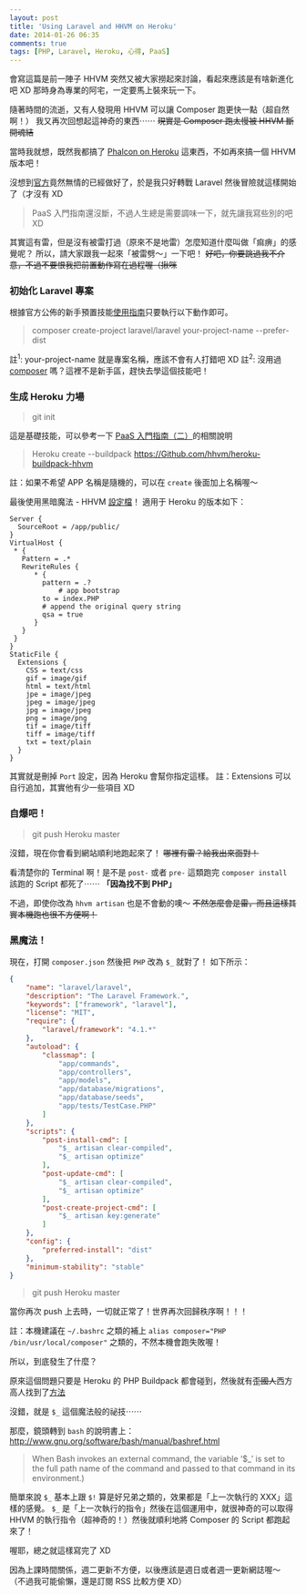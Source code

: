 ```yaml
---
layout: post
title: 'Using Laravel and HHVM on Heroku'
date: 2014-01-26 06:35
comments: true
tags: [PHP, Laravel, Heroku, 心得, PaaS]
---
```

會寫這篇是前一陣子 HHVM 突然又被大家撈起來討論，看起來應該是有啥新進化吧 XD
那時身為專業的阿宅，一定要馬上裝來玩一下。

隨著時間的流逝，又有人發現用 HHVM 可以讓 Composer 跑更快一點（超自然啊！）
我又再次回想起這神奇的東西⋯⋯
<del>現實是 Composer 跑太慢被 HHVM 斷開魂結</del>

當時我就想，既然我都搞了 [Phalcon on Heroku](https://Github.com/elct9620/Heroku-buildpacks-PHP-with-phalcon) 這東西，不如再來搞一個 HHVM 版本吧！

沒想到[官方](https://Github.com/hhvm/Heroku-buildpack-hhvm)竟然無情的已經做好了，於是我只好轉戰 Laravel 然後冒險就這樣開始了（才沒有 XD

> PaaS 入門指南還沒斷，不過人生總是需要調味一下，就先讓我寫些別的吧 XD

<!-- more -->

其實這有雷，但是沒有被雷打過（原來不是地雷）怎麼知道什麼叫做「痲痹」的感覺呢？
所以，請大家跟我一起來「被雷劈～」一下吧！
<del>好吧，你要跳過我不介意，不過不要恨我把前置動作寫在過程喔（揪咪</del>

### 初始化 Laravel 專案

根據官方公佈的新手預置技能[使用指南](http://laravel.com/docs/quick)只要執行以下動作即可。

> composer create-project laravel/laravel your-project-name --prefer-dist

註<sup>1</sup>: your-project-name 就是專案名稱，應該不會有人打錯吧 XD
註<sup>2</sup>: 沒用過 [composer](https://getcomposer.org/) 嗎？這裡不是新手區，趕快去學這個技能吧！

### 生成 Heroku 力場

> git init

這是基礎技能，可以參考一下 [PaaS 入門指南（二）](http://blog.frost.tw/posts/2014/01/21/getting-started-PaaS-2)的相關說明

> Heroku create --buildpack https://Github.com/hhvm/heroku-buildpack-hhvm

註：如果不希望 APP 名稱是隨機的，可以在 `create` 後面加上名稱喔～

最後使用黑暗魔法 - HHVM [設定檔](http://www.laravel-tricks.com/tricks/hhvm-config-for-laravel)！
適用于 Heroku 的版本如下：

```
Server {
  SourceRoot = /app/public/
}
VirtualHost {
 * {
   Pattern = .*
   RewriteRules {
      * {
        pattern = .?
   			# app bootstrap
        to = index.PHP
        # append the original query string
        qsa = true
      }
   }
 }
}
StaticFile {
  Extensions {
    CSS = text/css
    gif = image/gif
    html = text/html
    jpe = image/jpeg
    jpeg = image/jpeg
    jpg = image/jpeg
    png = image/png
    tif = image/tiff
    tiff = image/tiff
    txt = text/plain
  }
}
```

其實就是刪掉 `Port` 設定，因為 Heroku 會幫你指定這樣。
註：Extensions 可以自行追加，其實他有少一些項目 XD

### 自爆吧！

> git push Heroku master

沒錯，現在你會看到網站順利地跑起來了！
<del>哪裡有雷？給我出來面對！</del>

看清楚你的 Terminal 啊！是不是 `post-` 或者 `pre-` 這類跑完 `composer install` 該跑的 Script 都死了⋯⋯
**「因為找不到 PHP」**

不過，即使你改為 `hhvm artisan` 也是不會動的噢～
<del>不然怎麼會是雷，而且這樣其實本機跑也很不方便啊！</del>

### 黑魔法！

現在，打開 `composer.json` 然後把 `PHP` 改為 `$_` 就對了！
如下所示：

```json
{
	"name": "laravel/laravel",
	"description": "The Laravel Framework.",
	"keywords": ["framework", "laravel"],
	"license": "MIT",
	"require": {
		"laravel/framework": "4.1.*"
	},
	"autoload": {
		"classmap": [
			"app/commands",
			"app/controllers",
			"app/models",
			"app/database/migrations",
			"app/database/seeds",
			"app/tests/TestCase.PHP"
		]
	},
	"scripts": {
		"post-install-cmd": [
			"$_ artisan clear-compiled",
			"$_ artisan optimize"
		],
		"post-update-cmd": [
			"$_ artisan clear-compiled",
			"$_ artisan optimize"
		],
		"post-create-project-cmd": [
			"$_ artisan key:generate"
		]
	},
	"config": {
		"preferred-install": "dist"
	},
	"minimum-stability": "stable"
}
```

> git push Heroku master

當你再次 push 上去時，一切就正常了！世界再次回歸秩序啊！！！

註：本機建議在 `~/.bashrc` 之類的補上 `alias composer="PHP /bin/usr/local/composer"` 之類的，不然本機會跑失敗喔！

所以，到底發生了什麼？

原來這個問題只要是 Heroku 的 PHP Buildpack 都會碰到，然後就有<del>歪國人</del>西方高人找到了[方法](http://blog.enge.me/post/a-comprehensive-tutorial-for-deploying-laravel-4-on-Heroku)

沒錯，就是 `$_` 這個魔法般的祕技⋯⋯

那麼，鏡頭轉到 `bash` 的說明書上：
http://www.gnu.org/software/bash/manual/bashref.html

> When Bash invokes an external command, the variable ‘$_’ is set to the full path name of the command and passed to that command in its environment.)

簡單來說 `$_` 基本上跟 `$!` 算是好兄弟之類的，效果都是「上一次執行的 XXX」這樣的感覺。
`$_` 是「上一次執行的指令」然後在這個運用中，就很神奇的可以取得 HHVM 的執行指令（超神奇的！）然後就順利地將 Composer 的 Script 都跑起來了！

喔耶，總之就這樣寫完了 XD

因為上課時間關係，週二更新不方便，以後應該是週日或者週一更新網誌喔～
（不過我可能偷懶，還是訂閱 RSS 比較方便 XD）
